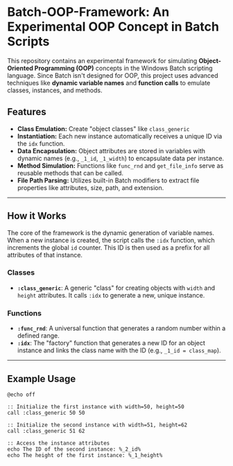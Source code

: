 # Batch-OOP-Framework: An Experimental OOP Concept in Batch Scripts

This repository contains an experimental framework for simulating **Object-Oriented Programming (OOP)** concepts in the Windows Batch scripting language. Since Batch isn't designed for OOP, this project uses advanced techniques like **dynamic variable names** and **function calls** to emulate classes, instances, and methods.

## Features

- **Class Emulation:** Create "object classes" like `class_generic`
- **Instantiation:** Each new instance automatically receives a unique ID via the `idx` function.
- **Data Encapsulation:** Object attributes are stored in variables with dynamic names (e.g., `_1_id`, `_1_width`) to encapsulate data per instance.
- **Method Simulation:** Functions like `func_rnd` and `get_file_info` serve as reusable methods that can be called.
- **File Path Parsing:** Utilizes built-in Batch modifiers to extract file properties like attributes, size, path, and extension.

---

## How it Works

The core of the framework is the dynamic generation of variable names. When a new instance is created, the script calls the `:idx` function, which increments the global `id` counter. This ID is then used as a prefix for all attributes of that instance.

### Classes

- **`:class_generic`**: A generic "class" for creating objects with `width` and `height` attributes. It calls `:idx` to generate a new, unique instance.


### Functions
- **`:func_rnd`**: A universal function that generates a random number within a defined range.
- **`:idx`**: The "factory" function that generates a new ID for an object instance and links the class name with the ID (e.g., `_1_id = class_map`).
---

## Example Usage

```batch
@echo off

:: Initialize the first instance with width=50, height=50
call :class_generic 50 50

:: Initialize the second instance with width=51, height=62
call :class_generic 51 62

:: Access the instance attributes
echo The ID of the second instance: %_2_id% 
echo The height of the first instance: %_1_height%
```
